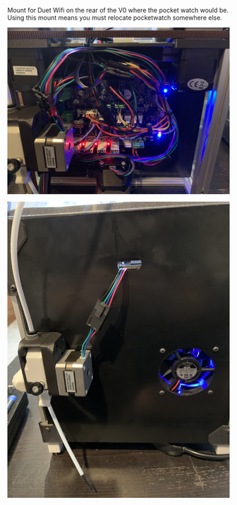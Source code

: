 Mount for Duet Wifi on the rear of the V0 where the pocket watch would be. Using this mount means you must relocate pocketwatch somewhere else.

![](Images/back_compartment.jpg)  

![](Images/closed_back.jpg)